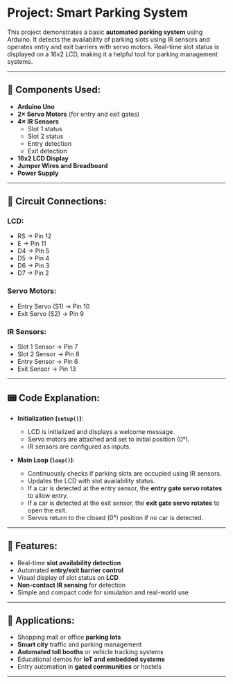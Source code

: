 # Project: Smart Parking System

This project demonstrates a basic **automated parking system** using Arduino. It detects the availability of parking slots using IR sensors and operates entry and exit barriers with servo motors. Real-time slot status is displayed on a 16x2 LCD, making it a helpful tool for parking management systems.

---

## 🔧 Components Used:
- **Arduino Uno**  
- **2× Servo Motors** (for entry and exit gates)  
- **4× IR Sensors**  
  - Slot 1 status  
  - Slot 2 status  
  - Entry detection  
  - Exit detection  
- **16x2 LCD Display**  
- **Jumper Wires and Breadboard**  
- **Power Supply**

---

## 🔌 Circuit Connections:

### LCD:
- RS → Pin 12  
- E  → Pin 11  
- D4 → Pin 5  
- D5 → Pin 4  
- D6 → Pin 3  
- D7 → Pin 2  

### Servo Motors:
- Entry Servo (S1) → Pin 10  
- Exit Servo (S2)  → Pin 9  

### IR Sensors:
- Slot 1 Sensor → Pin 7  
- Slot 2 Sensor → Pin 8  
- Entry Sensor → Pin 6  
- Exit Sensor → Pin 13  

---

## 📟 Code Explanation:

- **Initialization (`setup()`)**:
  - LCD is initialized and displays a welcome message.
  - Servo motors are attached and set to initial position (0°).
  - IR sensors are configured as inputs.

- **Main Loop (`loop()`)**:
  - Continuously checks if parking slots are occupied using IR sensors.
  - Updates the LCD with slot availability status.
  - If a car is detected at the entry sensor, the **entry gate servo rotates** to allow entry.
  - If a car is detected at the exit sensor, the **exit gate servo rotates** to open the exit.
  - Servos return to the closed (0°) position if no car is detected.

---

## 🌟 Features:
- Real-time **slot availability detection**
- Automated **entry/exit barrier control**
- Visual display of slot status on **LCD**
- **Non-contact IR sensing** for detection
- Simple and compact code for simulation and real-world use

---

## 🚗 Applications:
- Shopping mall or office **parking lots**
- **Smart city** traffic and parking management
- **Automated toll booths** or vehicle tracking systems
- Educational demos for **IoT and embedded systems**  
- Entry automation in **gated communities** or hostels

---


